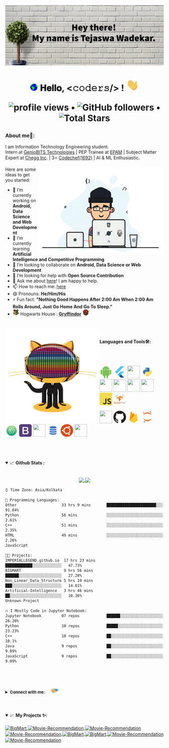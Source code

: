 <a href="http://tejaswawadekar.me/PortFolio">
<img src="tej3.jpg" alt="Here is a little bit about me!">
</a>

<h1 align="center">
  <a target="_blank">
    <img src="Earth.gif" width="24px" style="max-width:100%;">
  </a>
  𝐇𝐞𝐥𝐥𝐨, &lt;𝚌𝚘𝚍𝚎𝚛𝚜/&gt; !
  <a target="_blank">
    <img src="Hi.gif" width="40px" />
  </a> 
  <p align="center">
  <img src="https://gpvc.arturio.dev/IMPERIALLEGEND" alt="profile views">  •  
  <img alt="GitHub followers" src="https://img.shields.io/github/followers/IMPERIALLEGEND?label=Followers&style=social">  •   
  <img src="https://img.shields.io/github/stars/IMPERIALLEGEND?label=Stars" alt="Total Stars">
</p>

</h1>



### About me🧑:
I am Information Technology Engineering student.<br/>
Intern at [GenioBITS Technologies](https://geniobits.com/) | PEP Trainee at [EPAM](https://www.epam.com/) | Subject Matter Expert at [Chegg Inc](https://www.chegg.com/). | 3⭐ [Codechef(1692)](https://www.codechef.com/users/imperial) | AI & ML Enthusiastic.

<img align="right" alt="GIF" src="image.gif" width="400" height="280" />

Here are some ideas to get you started:

- 🔭 I’m currently working on **Android, Data Science and Web Development**
- 🌱 I’m currently learning **Artificial Intelligence and Competitive Programming**
- 👯 I’m looking to collaborate on **Android, Data Science or Web Development**
- 🤔 I’m looking for help with **Open Source Contribution**
- 💬 Ask me about [here](mailto:wadekartj@gmail.com)! I am happy to help.
- 📫 How to reach me: [here](https://in.linkedin.com/in/tejaswa-wadekar-532953193)
- 😄 Pronouns: **He/Him/His**
- ⚡ Fun fact: **"Nothing Good Happens After 2:00 Am When 2:00 Am Rolls Around, Just Go Home And Go To Sleep."**
- <img src="house.png" width="20px" height="20px"/>  Hogwarts House : **[Gryffindor](https://harrypotter.fandom.com/wiki/Gryffindor)** <img width="20px" height="20px" src="Gryffindor_ClearBG.png">

#

<a target="_blank"><img align="left" height="300" width="300" alt="GIF" src="github.gif"></a>
<br/>



  <g-emoji class="g-emoji" alias="chart_with_upwards_trend" fallback-src="https://github.githubassets.com/images/icons/emoji/unicode/1f4c8.png"></g-emoji> 
  <strong>Languages and Tools🛠:</strong>

<br/>
<br/>

<code><img height="40" width="40" src="https://raw.githubusercontent.com/github/explore/80688e429a7d4ef2fca1e82350fe8e3517d3494d/topics/android/android.png"></code>
<code><img height="40" width="40" src="https://raw.githubusercontent.com/github/explore/80688e429a7d4ef2fca1e82350fe8e3517d3494d/topics/flutter/flutter.png"></code>
<code><img height="40" width="40" src="https://images.vexels.com/media/users/3/166401/isolated/preview/b82aa7ac3f736dd78570dd3fa3fa9e24-java-programming-language-icon-by-vexels.png"></code>
<code><img height="40" width="40" src="https://raw.githubusercontent.com/github/explore/80688e429a7d4ef2fca1e82350fe8e3517d3494d/topics/python/python.png"></code>
<code><img height="40" width="40" src="https://www.naveedashfaq.me/img/c++.png"></code>
<code><img height="40" width="40" src="https://cdn.iconscout.com/icon/free/png-512/c-programming-569564.png"></code>
<code><img height="40" width="40" src="https://www.flaticon.com/svg/static/icons/svg/1216/1216733.svg"></code>
<code><img height="40" width="40" src="https://cdn.iconscout.com/icon/free/png-256/css-131-722685.png"></code>
<code><img height="40" width="40" src="https://raw.githubusercontent.com/github/explore/80688e429a7d4ef2fca1e82350fe8e3517d3494d/topics/javascript/javascript.png"></code>
<code><img height="40" width="40" src="https://raw.githubusercontent.com/github/explore/80688e429a7d4ef2fca1e82350fe8e3517d3494d/topics/tensorflow/tensorflow.png"></code>

<code><img height="40" width="40" src="https://upload.wikimedia.org/wikipedia/commons/thumb/3/3f/Git_icon.svg/1024px-Git_icon.svg.png"></code>
<code><img height="40" width="40" src="https://raw.githubusercontent.com/github/explore/80688e429a7d4ef2fca1e82350fe8e3517d3494d/topics/github-api/github-api.png"></code>
<code><img height="40" width="40" src="https://raw.githubusercontent.com/github/explore/80688e429a7d4ef2fca1e82350fe8e3517d3494d/topics/firebase/firebase.png"></code>
<code><img height="40" width="40" src="https://raw.githubusercontent.com/github/explore/80688e429a7d4ef2fca1e82350fe8e3517d3494d/topics/jupyter-notebook/jupyter-notebook.png"></code>
<code><img height="40" width="40" src="https://raw.githubusercontent.com/github/explore/80688e429a7d4ef2fca1e82350fe8e3517d3494d/topics/atom/atom.png"></code>
<code><img height="40" width="40" src="https://raw.githubusercontent.com/github/explore/80688e429a7d4ef2fca1e82350fe8e3517d3494d/topics/bootstrap/bootstrap.png"></code>
<code><img height="40" width="40" src="https://encrypted-tbn0.gstatic.com/images?q=tbn:ANd9GcRT1PKsfJXnxOqnTRiIZ8VcdJDYBXD-qZnnpw&usqp=CAU"></code>
<code><img height="40" width="40" src="https://raw.githubusercontent.com/github/explore/80688e429a7d4ef2fca1e82350fe8e3517d3494d/topics/sql/sql.png"></code>
<code><img height="40" width="40" src="https://raw.githubusercontent.com/github/explore/80688e429a7d4ef2fca1e82350fe8e3517d3494d/topics/ubuntu/ubuntu.png"></code>
<code><img height="40" width="40" src="https://cdn.iconscout.com/icon/free/png-512/mongodb-3-1175138.png"></code>

<br/>



#


<details open="">
<summary>
  <g-emoji class="g-emoji" alias="chart_with_upwards_trend" fallback-src="https://github.githubassets.com/images/icons/emoji/unicode/1f4c8.png">📈</g-emoji> 
  <strong>Github Stats : </strong>
</summary>
<br>
  
<p align="center">
  <a href="https://github.com/IMPERIALLEGEND">
    <img align="center" src="https://github-readme-stats.vercel.app/api?username=IMPERIALLEGEND&show_icons=true&hide_border=true&title_color=94b4a4&amp&icon_color=FFFFFF&amp&text_color=FFFFFF&amp&bg_color=000000&count_private=true&include_all_commits=true"/>
  </a>
  <a href="https://github.com/IMPERIALLEGEND">
    <img align="center" height="195px" src="https://github-readme-stats.vercel.app/api/top-langs/?username=IMPERIALLEGEND&text_color=FFFFFF&bg_color=000000&title_color=94b4a4&langs_count=15&layout=compact&hide_border=true" />
  </a>
  
 ```text
⌚︎ Time Zone: Asia/Kolkata

💬 Programming Languages: 
Other                    33 hrs 9 mins       ██████████████████████░░░   91.04% 
Python                   56 mins             ░░░░░░░░░░░░░░░░░░░░░░░░░   2.61% 
C++                      51 mins             ░░░░░░░░░░░░░░░░░░░░░░░░░   2.35% 
HTML                     49 mins             ░░░░░░░░░░░░░░░░░░░░░░░░░   2.26% 
JavaScript 
 
 🐱‍💻 Projects: 
IMPERIALLEGEND.github.io  17 hrs 23 mins      ████████████░░░░░░░░░░░░░   47.73% 
BIGMART                   9 hrs 56 mins       ██████░░░░░░░░░░░░░░░░░░░   27.28% 
Non_Linear_Data_Structure 5 hrs 19 mins       ███░░░░░░░░░░░░░░░░░░░░░░   14.61% 
Artificial-Intelligence   3 hrs 46 mins       ██░░░░░░░░░░░░░░░░░░░░░░░   10.36% 
Unknown Project    
 
🔥 I Mostly Code in Jupyter Notebook: 
Jupyter Notebook         07 repos            ██████░░░░░░░░░░░░░░░░░░░   26.26% 
Python                   10 repos            █████░░░░░░░░░░░░░░░░░░░░   23.23% 
C++                      10 repos            ██░░░░░░░░░░░░░░░░░░░░░░░   10.1% 
Java                     9 repos             ██░░░░░░░░░░░░░░░░░░░░░░░   9.09% 
JavaScript               9 repos             ██░░░░░░░░░░░░░░░░░░░░░░░   9.09%

```


  
  
</p>


</details>
<br>

#

<details>
  <summary>  <font size="2"><b>Connect with me:<a target="_blank">
    <img src="Handshake.gif"  height="25px" style="max-width:100%;">
  </a></b></font></summary> 
    
</br> 

[<img align="left" alt="Tejaswa | Github" width="35px" src="linkedin.svg" />][Linkedin]
[<img align="left" alt="Tejaswa | Github" width="35px" src="github.svg" />][myprofile]
[<img align="left" alt="Tejaswa | Instagram" width="35px" src="instagram.svg" />][instagram]
[<img align="left" alt="Tejaswa | Twitter" width="35px" src="twitter.svg" />][twitter]
[<img align="left" alt="Tejaswa | Facebook" width="35px" src="facebook.svg" />][facebook]
[<img align="left" alt="Tejaswa | Facebook" width="35px" src="telegram.svg" />][Telegram]
[<img align="left" alt="Tejaswa | Github" width="35px" src="gmail.svg" />][Gmail]

</details>
<br/>

#

<details open="">
<summary>
  <g-emoji class="g-emoji" alias="chart_with_upwards_trend" fallback-src="https://github.githubassets.com/images/icons/emoji/unicode/1f4c8.png">📈</g-emoji> 
  <strong>My Projects ✨:</strong>
</summary>
  </br>
  
<a href="https://github.com/IMPERIALLEGEND/Movie-Recommendation">
  <img align="center" src="https://github-readme-stats.vercel.app/api/pin/?username=IMPERIALLEGEND&repo=BigMart&show_icons=true&theme=outrun&hide=stars,commits,prs,issues,contribs" alt="BigMart"/>
</a>
<a href="https://github.com/IMPERIALLEGEND/BigMart">
  <img align="center" src="https://github-readme-stats.vercel.app/api/pin/?username=IMPERIALLEGEND&repo=Movie-Recommendation&show_icons=true&theme=outrun&hide=stars,commits,prs,issues,contribs" alt="Movie-Recommendation"/>
  
</a>


<a href="https://github.com/IMPERIALLEGEND/Movie-Recommendation">
  <img align="center" src="https://github-readme-stats.vercel.app/api/pin/?username=IMPERIALLEGEND&repo=Movie-Recommendation&show_icons=true&hide=stars,commits,prs,issues,contribs&theme=synthwave" alt="Movie-Recommendation"/>
</a>
<a href="https://github.com/IMPERIALLEGEND/Movie-Recommendation">
  <img align="center" src="https://github-readme-stats.vercel.app/api/pin/?username=IMPERIALLEGEND&repo=Movie-Recommendation&show_icons=true&hide=stars,commits,prs,issues,contribs&theme=synthwave" alt="Movie-Recommendation"/>
</a>

<a href="https://github.com/IMPERIALLEGEND/BigMart">
  <img align="center" src="https://github-readme-stats.vercel.app/api/pin/?username=IMPERIALLEGEND&repo=BigMart&show_icons=true&theme=outrun&hide=stars,commits,prs,issues,contribs" alt="BigMart"/>
</a>
<a href="https://github.com/IMPERIALLEGEND/BigMart">
  <img align="center" src="https://github-readme-stats.vercel.app/api/pin/?username=IMPERIALLEGEND&repo=BigMart&show_icons=true&theme=outrun&hide=stars,commits,prs,issues,contribs" alt="BigMart"/>
</a>

<a href="https://github.com/IMPERIALLEGEND/Movie-Recommendation">
  <img align="center" src="https://github-readme-stats.vercel.app/api/pin/?username=IMPERIALLEGEND&repo=Movie-Recommendation&show_icons=true&hide=stars,commits,prs,issues,contribs&theme=synthwave" alt="Movie-Recommendation"/>
</a>
<a href="https://github.com/IMPERIALLEGEND/Movie-Recommendation">
  <img align="center" src="https://github-readme-stats.vercel.app/api/pin/?username=IMPERIALLEGEND&repo=Movie-Recommendation&show_icons=true&hide=stars,commits,prs,issues,contribs&theme=synthwave" alt="Movie-Recommendation"/>
</a>




[myprofile]: <https://github.com/IMPERIALLEGEND>
[Telegram]: <https://t.me/tejaswawadekar>
[Linkedin]: <https://in.linkedin.com/in/tejaswa-wadekar-532953193>
[Gmail]: <mailto:wadekartj@gmail.com>
[facebook]: <https://www.facebook.com/tejaswa.wadekar.315>
[instagram]: <https://www.instagram.com/tejaswawadekar>
[twitter]: <https://twitter.com/TejaswaW>
